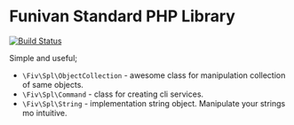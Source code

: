 Funivan Standard PHP Library
=====

[![Build Status](https://travis-ci.org/funivan/Spl.png?branch=master)](https://travis-ci.org/funivan/Spl)

Simple and useful;

* `\Fiv\Spl\ObjectCollection` - awesome class for manipulation collection of same objects.
* `\Fiv\Spl\Command` - class for creating cli services.
* `\Fiv\Spl\String`  - implementation string object. Manipulate your strings mo intuitive.

